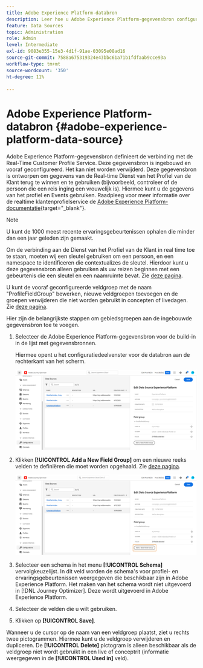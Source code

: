 ```yaml
---
title: Adobe Experience Platform-databron
description: Leer hoe u Adobe Experience Platform-gegevensbron configureert
feature: Data Sources
topic: Administration
role: Admin
level: Intermediate
exl-id: 9083e355-15e3-4d1f-91ae-03095e08ad16
source-git-commit: 7588a675319324e43bbc61a71b1fdfaab9cce93a
workflow-type: tm+mt
source-wordcount: '350'
ht-degree: 11%

---
```


# Adobe Experience Platform-databron {#adobe-experience-platform-data-source}

Adobe Experience Platform-gegevensbron definieert de verbinding met de Real-Time Customer Profile Service. Deze gegevensbron is ingebouwd en vooraf geconfigureerd. Het kan niet worden verwijderd. Deze gegevensbron is ontworpen om gegevens van de Real-time Dienst van het Profiel van de Klant terug te winnen en te gebruiken (bijvoorbeeld, controleer of de persoon die een reis inging een vrouwelijk is). Hiermee kunt u de gegevens van het profiel en Events gebruiken. Raadpleeg voor meer informatie over de realtime klantenprofielservice de [Adobe Experience Platform-documentatie](https://experienceleague.adobe.com/docs/experience-platform/profile/home.html?lang=nl){target=&quot;_blank&quot;}.

>[!NOTE]
>
>U kunt de 1000 meest recente ervaringsgebeurtenissen ophalen die minder dan een jaar geleden zijn gemaakt.

Om de verbinding aan de Dienst van het Profiel van de Klant in real time toe te staan, moeten wij een sleutel gebruiken om een persoon, en een namespace te identificeren die contextualizes de sleutel. Hierdoor kunt u deze gegevensbron alleen gebruiken als uw reizen beginnen met een gebeurtenis die een sleutel en een naamruimte bevat. Zie [deze pagina](../building-journeys/journey.md).

U kunt de vooraf geconfigureerde veldgroep met de naam &quot;ProfileFieldGroup&quot; bewerken, nieuwe veldgroepen toevoegen en de groepen verwijderen die niet worden gebruikt in concepten of livedagen. Zie [deze pagina](../datasource/configure-data-sources.md#define-field-groups).

Hier zijn de belangrijkste stappen om gebiedsgroepen aan de ingebouwde gegevensbron toe te voegen.

1. Selecteer de Adobe Experience Platform-gegevensbron voor de build-in in de lijst met gegevensbronnen.

   Hiermee opent u het configuratiedeelvenster voor de databron aan de rechterkant van het scherm.

   ![](../assets/journey23.png)

1. Klikken **[!UICONTROL Add a New Field Group]** om een nieuwe reeks velden te definiëren die moet worden opgehaald. Zie [deze pagina](../datasource/configure-data-sources.md#define-field-groups).

   ![](../assets/journey24.png)

1. Selecteer een schema in het menu **[!UICONTROL Schema]** vervolgkeuzelijst. In dit veld worden de schema&#39;s voor profiel- en ervaringsgebeurtenissen weergegeven die beschikbaar zijn in Adobe Experience Platform. Het maken van het schema wordt niet uitgevoerd in [!DNL Journey Optimizer]. Deze wordt uitgevoerd in Adobe Experience Platform.
1. Selecteer de velden die u wilt gebruiken.
1. Klikken op **[!UICONTROL Save]**.

Wanneer u de cursor op de naam van een veldgroep plaatst, ziet u rechts twee pictogrammen. Hiermee kunt u de veldgroep verwijderen en dupliceren. De **[!UICONTROL Delete]** pictogram is alleen beschikbaar als de veldgroep niet wordt gebruikt in een live of conceptrit (informatie weergegeven in de **[!UICONTROL Used in]** veld).
